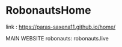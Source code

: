 # RobonautsHome
link : https://paras-saxena11.github.io/home/

MAIN WEBSITE robonauts:
robonauts.live
